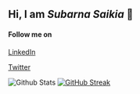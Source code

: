 ## Hi, I am ***Subarna Saikia*** 👋

#### Follow me on
[LinkedIn](https://www.linkedin.com/in/subarna-saikia/)

[Twitter](https://twitter.com/subarna_saikia)

![Github Stats](https://github-readme-stats.vercel.app/api?username=subarnasaikia&theme=vision-friendly-dark)
[![GitHub Streak](https://github-readme-streak-stats.herokuapp.com/?user=subarnasaikia&theme=dark)](https://git.io/streak-stats)

<!--
**subarnasaikia/subarnasaikia** is a ✨ _special_ ✨ repository because its `README.md` (this file) appears on your GitHub profile.

Here are some ideas to get you started:

- 🔭 I’m currently working on ...
- 🌱 I’m currently learning ...
- 👯 I’m looking to collaborate on ...
- 🤔 I’m looking for help with ...
- 💬 Ask me about ...
- 📫 How to reach me: ...
- 😄 Pronouns: ...
- ⚡ Fun fact: ...
-->
